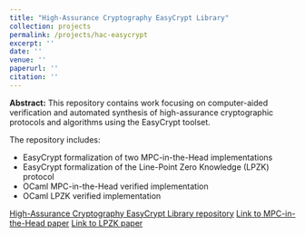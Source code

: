 ```yaml
---
title: "High-Assurance Cryptography EasyCrypt Library"
collection: projects
permalink: /projects/hac-easycrypt
excerpt: ''
date: ''
venue: ''
paperurl: ''
citation: ''
---
```

**Abstract:** This repository contains work focusing on computer-aided verification and automated synthesis of high-assurance cryptographic protocols and algorithms using the EasyCrypt toolset.

The repository includes:
- EasyCrypt formalization of two MPC-in-the-Head implementations 
- EasyCrypt formalization of the Line-Point Zero Knowledge (LPZK) protocol
- OCaml MPC-in-the-Head verified implementation
- OCaml LPZK verified implementation

[High-Assurance Cryptography EasyCrypt Library repository](https://github.com/SRI-CSL/high-assurance-crypto)
[Link to MPC-in-the-Head paper](https://vm2p.github.io/publication/2021-11-18-paper-ccs21)
[Link to LPZK paper](https://vm2p.github.io/publication/2023-11-paper-ccs23)